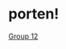 # porten!
[Group 12](https://user-images.githubusercontent.com/96477650/163156209-1135838b-b0ae-4ec2-bc73-8a3c8c2b1dac.jpg)
